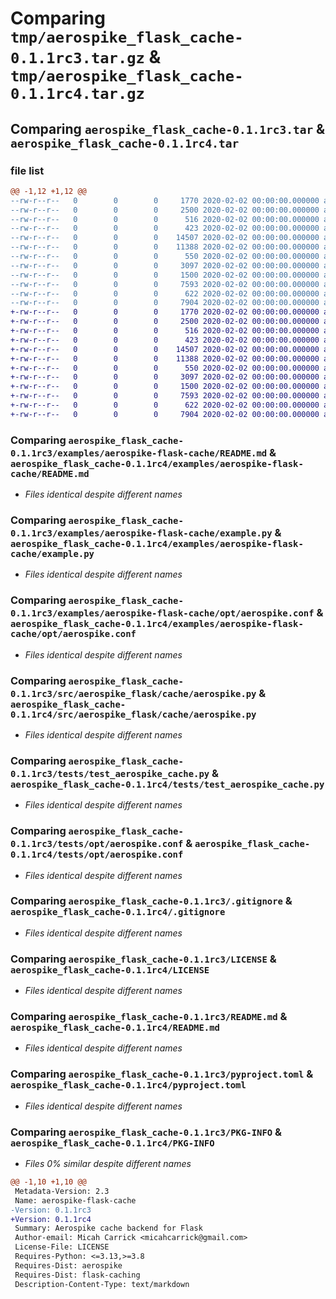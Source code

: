 # Comparing `tmp/aerospike_flask_cache-0.1.1rc3.tar.gz` & `tmp/aerospike_flask_cache-0.1.1rc4.tar.gz`

## Comparing `aerospike_flask_cache-0.1.1rc3.tar` & `aerospike_flask_cache-0.1.1rc4.tar`

### file list

```diff
@@ -1,12 +1,12 @@
--rw-r--r--   0        0        0     1770 2020-02-02 00:00:00.000000 aerospike_flask_cache-0.1.1rc3/examples/aerospike-flask-cache/README.md
--rw-r--r--   0        0        0     2500 2020-02-02 00:00:00.000000 aerospike_flask_cache-0.1.1rc3/examples/aerospike-flask-cache/example.py
--rw-r--r--   0        0        0      516 2020-02-02 00:00:00.000000 aerospike_flask_cache-0.1.1rc3/examples/aerospike-flask-cache/opt/aerospike.conf
--rw-r--r--   0        0        0      423 2020-02-02 00:00:00.000000 aerospike_flask_cache-0.1.1rc3/src/aerospike_flask/cache/__init__.py
--rw-r--r--   0        0        0    14507 2020-02-02 00:00:00.000000 aerospike_flask_cache-0.1.1rc3/src/aerospike_flask/cache/aerospike.py
--rw-r--r--   0        0        0    11388 2020-02-02 00:00:00.000000 aerospike_flask_cache-0.1.1rc3/tests/test_aerospike_cache.py
--rw-r--r--   0        0        0      550 2020-02-02 00:00:00.000000 aerospike_flask_cache-0.1.1rc3/tests/opt/aerospike.conf
--rw-r--r--   0        0        0     3097 2020-02-02 00:00:00.000000 aerospike_flask_cache-0.1.1rc3/.gitignore
--rw-r--r--   0        0        0     1500 2020-02-02 00:00:00.000000 aerospike_flask_cache-0.1.1rc3/LICENSE
--rw-r--r--   0        0        0     7593 2020-02-02 00:00:00.000000 aerospike_flask_cache-0.1.1rc3/README.md
--rw-r--r--   0        0        0      622 2020-02-02 00:00:00.000000 aerospike_flask_cache-0.1.1rc3/pyproject.toml
--rw-r--r--   0        0        0     7904 2020-02-02 00:00:00.000000 aerospike_flask_cache-0.1.1rc3/PKG-INFO
+-rw-r--r--   0        0        0     1770 2020-02-02 00:00:00.000000 aerospike_flask_cache-0.1.1rc4/examples/aerospike-flask-cache/README.md
+-rw-r--r--   0        0        0     2500 2020-02-02 00:00:00.000000 aerospike_flask_cache-0.1.1rc4/examples/aerospike-flask-cache/example.py
+-rw-r--r--   0        0        0      516 2020-02-02 00:00:00.000000 aerospike_flask_cache-0.1.1rc4/examples/aerospike-flask-cache/opt/aerospike.conf
+-rw-r--r--   0        0        0      423 2020-02-02 00:00:00.000000 aerospike_flask_cache-0.1.1rc4/src/aerospike_flask/cache/__init__.py
+-rw-r--r--   0        0        0    14507 2020-02-02 00:00:00.000000 aerospike_flask_cache-0.1.1rc4/src/aerospike_flask/cache/aerospike.py
+-rw-r--r--   0        0        0    11388 2020-02-02 00:00:00.000000 aerospike_flask_cache-0.1.1rc4/tests/test_aerospike_cache.py
+-rw-r--r--   0        0        0      550 2020-02-02 00:00:00.000000 aerospike_flask_cache-0.1.1rc4/tests/opt/aerospike.conf
+-rw-r--r--   0        0        0     3097 2020-02-02 00:00:00.000000 aerospike_flask_cache-0.1.1rc4/.gitignore
+-rw-r--r--   0        0        0     1500 2020-02-02 00:00:00.000000 aerospike_flask_cache-0.1.1rc4/LICENSE
+-rw-r--r--   0        0        0     7593 2020-02-02 00:00:00.000000 aerospike_flask_cache-0.1.1rc4/README.md
+-rw-r--r--   0        0        0      622 2020-02-02 00:00:00.000000 aerospike_flask_cache-0.1.1rc4/pyproject.toml
+-rw-r--r--   0        0        0     7904 2020-02-02 00:00:00.000000 aerospike_flask_cache-0.1.1rc4/PKG-INFO
```

### Comparing `aerospike_flask_cache-0.1.1rc3/examples/aerospike-flask-cache/README.md` & `aerospike_flask_cache-0.1.1rc4/examples/aerospike-flask-cache/README.md`

 * *Files identical despite different names*

### Comparing `aerospike_flask_cache-0.1.1rc3/examples/aerospike-flask-cache/example.py` & `aerospike_flask_cache-0.1.1rc4/examples/aerospike-flask-cache/example.py`

 * *Files identical despite different names*

### Comparing `aerospike_flask_cache-0.1.1rc3/examples/aerospike-flask-cache/opt/aerospike.conf` & `aerospike_flask_cache-0.1.1rc4/examples/aerospike-flask-cache/opt/aerospike.conf`

 * *Files identical despite different names*

### Comparing `aerospike_flask_cache-0.1.1rc3/src/aerospike_flask/cache/aerospike.py` & `aerospike_flask_cache-0.1.1rc4/src/aerospike_flask/cache/aerospike.py`

 * *Files identical despite different names*

### Comparing `aerospike_flask_cache-0.1.1rc3/tests/test_aerospike_cache.py` & `aerospike_flask_cache-0.1.1rc4/tests/test_aerospike_cache.py`

 * *Files identical despite different names*

### Comparing `aerospike_flask_cache-0.1.1rc3/tests/opt/aerospike.conf` & `aerospike_flask_cache-0.1.1rc4/tests/opt/aerospike.conf`

 * *Files identical despite different names*

### Comparing `aerospike_flask_cache-0.1.1rc3/.gitignore` & `aerospike_flask_cache-0.1.1rc4/.gitignore`

 * *Files identical despite different names*

### Comparing `aerospike_flask_cache-0.1.1rc3/LICENSE` & `aerospike_flask_cache-0.1.1rc4/LICENSE`

 * *Files identical despite different names*

### Comparing `aerospike_flask_cache-0.1.1rc3/README.md` & `aerospike_flask_cache-0.1.1rc4/README.md`

 * *Files identical despite different names*

### Comparing `aerospike_flask_cache-0.1.1rc3/pyproject.toml` & `aerospike_flask_cache-0.1.1rc4/pyproject.toml`

 * *Files identical despite different names*

### Comparing `aerospike_flask_cache-0.1.1rc3/PKG-INFO` & `aerospike_flask_cache-0.1.1rc4/PKG-INFO`

 * *Files 0% similar despite different names*

```diff
@@ -1,10 +1,10 @@
 Metadata-Version: 2.3
 Name: aerospike-flask-cache
-Version: 0.1.1rc3
+Version: 0.1.1rc4
 Summary: Aerospike cache backend for Flask
 Author-email: Micah Carrick <micahcarrick@gmail.com>
 License-File: LICENSE
 Requires-Python: <=3.13,>=3.8
 Requires-Dist: aerospike
 Requires-Dist: flask-caching
 Description-Content-Type: text/markdown
```

